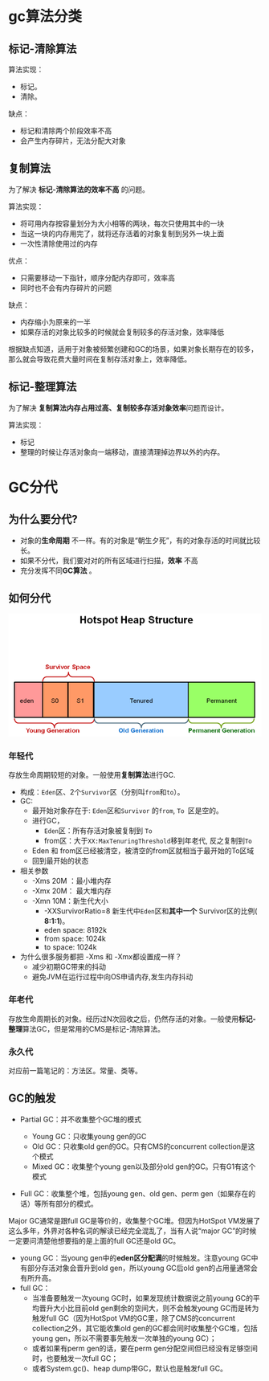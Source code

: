 # gc算法分类

## 标记-清除算法

算法实现：

* 标记。
* 清除。

缺点：

* 标记和清除两个阶段效率不高
* 会产生内存碎片，无法分配大对象

## 复制算法

为了解决 **标记-清除算法的效率不高** 的问题。

算法实现：

* 将可用内存按容量划分为大小相等的两块，每次只使用其中的一块
* 当这一块的内存用完了，就将还存活着的对象复制到另外一块上面
* 一次性清除使用过的内存

优点：

* 只需要移动一下指针，顺序分配内存即可，效率高
* 同时也不会有内存碎片的问题

缺点：

* 内存缩小为原来的一半
* 如果存活的对象比较多的时候就会复制较多的存活对象，效率降低

根据缺点知道，适用于对象被频繁创建和GC的场景，如果对象长期存在的较多，那么就会导致花费大量时间在复制存活对象上，效率降低。

## 标记-整理算法

为了解决 **复制算法内存占用过高、复制较多存活对象效率**问题而设计。

算法实现：

* 标记
* 整理的时候让存活对象向一端移动，直接清理掉边界以外的内存。

# GC分代

## 为什么要分代?

* 对象的**生命周期** 不一样。有的对象是“朝生夕死”，有的对象存活的时间就比较长。
* 如果不分代，我们要对对的所有区域进行扫描，**效率** 不高
* 充分发挥不同**GC算法** 。

## 如何分代

![这里写图片描述](jvm学习笔记2/1.png)

### 年轻代

存放生命周期较短的对象。一般使用**复制算法**进行GC.

* 构成：`Eden`区、2个`Survivor`区（分别叫`from`和`to`）。
* GC:
  * 最开始对象存在于: `Eden`区和`Survivor` 的`from`, `To `区是空的。
  * 进行GC，
    * `Eden`区：所有存活对象被复制到 `To`
    * from区：大于`XX:MaxTenuringThreshold`移到年老代, 反之复制到`To`
  * Eden 和 from区已经被清空，被清空的from区就相当于最开始的To区域 
  * 回到最开始的状态
* 相关参数
  * -Xms 20M ：最小堆内存
  * -Xmx 20M： 最大堆内存
  * -Xmn 10M：新生代大小
    * -XXSurvivorRatio=8 新生代中`Eden`区和**其中一个** Survivor区的比例( **8:1:1**)。
    * eden space: 8192k
    * from space: 1024k
    * to space: 1024k
* 为什么很多服务都把 -Xms 和 -Xmx都设置成一样？
  * 减少初期GC带来的抖动
  * 避免JVM在运行过程中向OS申请内存,发生内存抖动

### 年老代

存放生命周期长的对象。经历过N次回收之后，仍然存活的对象。一般使用**标记-整理**算法GC，但是常用的CMS是标记-清除算法。

### 永久代

对应前一篇笔记的：方法区。常量、类等。

## GC的触发

- Partial GC：并不收集整个GC堆的模式

  * Young GC：只收集young gen的GC

  - Old GC：只收集old gen的GC。只有CMS的concurrent collection是这个模式
  - Mixed GC：收集整个young gen以及部分old gen的GC。只有G1有这个模式

- Full GC：收集整个堆，包括young gen、old gen、perm gen（如果存在的话）等所有部分的模式。

Major GC通常是跟full GC是等价的，收集整个GC堆。但因为HotSpot VM发展了这么多年，外界对各种名词的解读已经完全混乱了，当有人说“major GC”的时候一定要问清楚他想要指的是上面的full GC还是old GC。

- young GC：当young gen中的**eden区分配满**的时候触发。注意young GC中有部分存活对象会晋升到old gen，所以young GC后old gen的占用量通常会有所升高。
- full GC：
  - 当准备要触发一次young GC时，如果发现统计数据说之前young GC的平均晋升大小比目前old gen剩余的空间大，则不会触发young GC而是转为触发full GC（因为HotSpot VM的GC里，除了CMS的concurrent collection之外，其它能收集old gen的GC都会同时收集整个GC堆，包括young gen，所以不需要事先触发一次单独的young GC）；
  - 或者如果有perm gen的话，要在perm gen分配空间但已经没有足够空间时，也要触发一次full GC；
  - 或者System.gc()、heap dump带GC，默认也是触发full GC。

